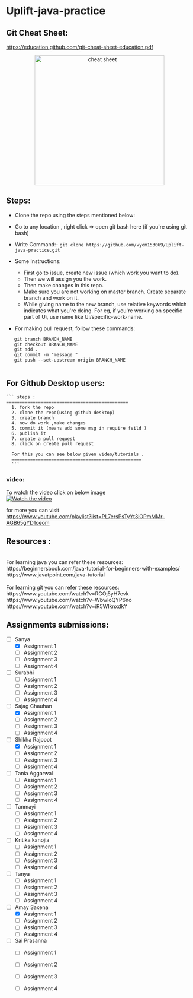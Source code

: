 # Uplift-java-practice

## Git Cheat Sheet:
   https://education.github.com/git-cheat-sheet-education.pdf
   <p align="center">
  <img src="https://www.git-tower.com/blog/media/pages/posts/git-cheat-sheet/-1223884809-1590818205/git-cheat-sheet-large01.png" width="350" title="cheat sheet">
</p>
   
   
## Steps:
  * Clone the repo using the steps mentioned below:
  * Go to any location , right click => open git bash here (if you're using git bash)
  * Write Command:- 
    ``` git clone https://github.com/vyom153069/Uplift-java-practice.git ```
  * Some Instructions: 
    * First go to issue, create new issue (which work you want to do).
    * Then we will assign you the work. 
    * Then make changes in this repo.
    * Make sure you are not working on master branch. Create separate branch and work on it.
    * While giving name to the new branch, use relative keywords which indicates what you're doing. For eg, if you're working on specific part of Ui, use name like Ui/specific-work-name.
    
  * For making pull request, follow these commands:
   ``` 
      git branch BRANCH_NAME
      git checkout BRANCH_NAME
      git add .
      git commit -m "message "
      git push --set-upstream origin BRANCH_NAME 
        
   ````
 ## For Github Desktop users:
    ``` steps :
    ==============================================
      1. fork the repo
      2. clone the repo(using github desktop)
      3. create branch 
      4. now do work ,make changes 
      5. commit it (means add some msg in require feild )
      6. publish it 
      7. create a pull request 
      8. click on create pull request
      
      For this you can see below given video/tutorials .
      ================================================= 
      ```
   ### video:
   To watch the video click on below image <br>
   [![Watch the video](https://education.github.com/assets/pack/logo-ghdesktop-40ea908c1b55fd3e6356874e76bca24d5d0877001f4fdff29f34c02eacc35a9e.jpg)](https://drive.google.com/file/d/1wJg933kAWFzxke0_wYPSGRuwxcjWNs6m/view?usp=sharing)
   
   for more you can visit<br>
   https://www.youtube.com/playlist?list=PL7ersPsTyYt3lOPmMMr-AGB65gYD1oeom

## Resources :
  <br/>
  For learning java you can refer these resources: <br/>
   https://beginnersbook.com/java-tutorial-for-beginners-with-examples/ <br/>
   https://www.javatpoint.com/java-tutorial </br></br>
   For learning git you can refer these resources: <br/>
   https://www.youtube.com/watch?v=RGOj5yH7evk </br>
   https://www.youtube.com/watch?v=WbwIoQYP6no </br>
   https://www.youtube.com/watch?v=iR5WIknxdkY </br>

## Assignments submissions:
- [ ] Sanya 
    - [x] Assignment 1
    - [ ] Assignment 2
    - [ ] Assignment 3
    - [ ] Assignment 4
- [ ] Surabhi 
   - [ ] Assignment 1
   - [ ] Assignment 2
   - [ ] Assignment 3
   - [ ] Assignment 4
- [ ] Sajag Chauhan
    - [x] Assignment 1
    - [ ] Assignment 2
    - [ ] Assignment 3
    - [ ] Assignment 4
 - [ ] Shikha Rajpoot
    - [x] Assignment 1
    - [ ] Assignment 2
    - [ ] Assignment 3
    - [ ] Assignment 4
- [ ] Tania Aggarwal
   - [ ] Assignment 1
    - [ ] Assignment 2
    - [ ] Assignment 3
    - [ ] Assignment 4
 - [ ] Tanmayi
    - [ ] Assignment 1
    - [ ] Assignment 2
    - [ ] Assignment 3
    - [ ] Assignment 4
- [ ] Kritika kanojia
    - [ ] Assignment 1
    - [ ] Assignment 2
    - [ ] Assignment 3
    - [ ] Assignment 4
- [ ] Tanya    
    - [ ] Assignment 1
    - [ ] Assignment 2
    - [ ] Assignment 3
    - [ ] Assignment 4
 - [ ] Amay Saxena
    - [x] Assignment 1
    - [ ] Assignment 2
    - [ ] Assignment 3
    - [ ] Assignment 4
- [ ] Sai Prasanna
    - [ ] Assignment 1
    - [ ] Assignment 2
    - [ ] Assignment 3
    - [ ] Assignment 4
   
 



